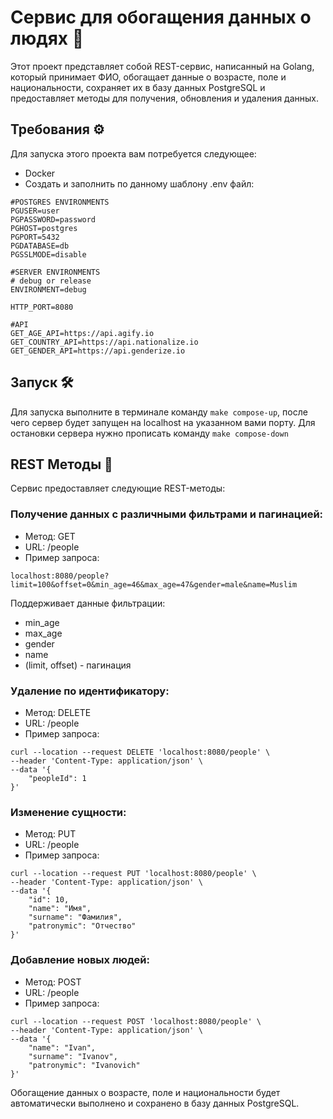 # Сервис для обогащения данных о людях 🚀

Этот проект представляет собой REST-сервис, написанный на Golang, который принимает ФИО, обогащает данные о возрасте,
поле и национальности, сохраняет их в базу данных PostgreSQL и предоставляет методы для получения, обновления и 
удаления данных.

## Требования ⚙️
Для запуска этого проекта вам потребуется следующее:
- Docker
- Создать и заполнить по данному шаблону .env файл:
```
#POSTGRES ENVIRONMENTS
PGUSER=user
PGPASSWORD=password
PGHOST=postgres
PGPORT=5432
PGDATABASE=db
PGSSLMODE=disable

#SERVER ENVIRONMENTS
# debug or release
ENVIRONMENT=debug

HTTP_PORT=8080

#API
GET_AGE_API=https://api.agify.io
GET_COUNTRY_API=https://api.nationalize.io
GET_GENDER_API=https://api.genderize.io

```

## Запуск 🛠️
Для запуска выполните в терминале команду ```make compose-up```, после чего сервер будет запущен на localhost на указанном
вами порту.
Для остановки сервера нужно прописать команду ```make compose-down```


## REST Методы 📎
Сервис предоставляет следующие REST-методы:

### Получение данных с различными фильтрами и пагинацией:

- Метод: GET
- URL: /people
- Пример запроса:

```
localhost:8080/people?limit=100&offset=0&min_age=46&max_age=47&gender=male&name=Muslim
```
Поддерживает данные фильтрации:
- min_age
- max_age
- gender
- name
- (limit, offset) - пагинация
### Удаление по идентификатору:

- Метод: DELETE
- URL: /people
- Пример запроса:

```
curl --location --request DELETE 'localhost:8080/people' \
--header 'Content-Type: application/json' \
--data '{
    "peopleId": 1
}'
```

### Изменение сущности:

- Метод: PUT
- URL: /people
- Пример запроса:

```
curl --location --request PUT 'localhost:8080/people' \
--header 'Content-Type: application/json' \
--data '{
    "id": 10,
    "name": "Имя",
    "surname": "Фамилия",
    "patronymic": "Отчество"
}'
```

### Добавление новых людей:

- Метод: POST
- URL: /people
- Пример запроса:

```
curl --location --request POST 'localhost:8080/people' \
--header 'Content-Type: application/json' \
--data '{
    "name": "Ivan",
    "surname": "Ivanov",
    "patronymic": "Ivanovich"
}'
```

Обогащение данных о возрасте, поле и национальности будет автоматически выполнено и сохранено в базу данных PostgreSQL.
